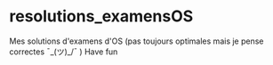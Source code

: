 # resolutions_examensOS


Mes solutions d'examens d'OS (pas toujours optimales mais je pense correctes ¯\_(ツ)_/¯ )
Have fun
